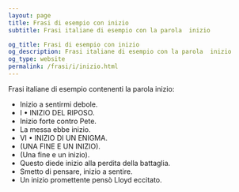 ```yaml
---
layout: page
title: Frasi di esempio con inizio 
subtitle: Frasi italiane di esempio con la parola  inizio

og_title: Frasi di esempio con inizio 
og_description: Frasi italiane di esempio con la parola  inizio
og_type: website
permalink: /frasi/i/inizio.html
---
```


Frasi italiane di esempio contenenti la parola inizio:


- Inizio a sentirmi debole.
- I • INIZIO DEL RIPOSO.
- Inizio forte contro Pete.
- La messa ebbe inizio.
- VI • INIZIO DI UN ENIGMA.
- (UNA FINE E UN INIZIO).
- (Una fine e un inizio).
- Questo diede inizio alla perdita della battaglia.
- Smetto di pensare, inizio a sentire.
- Un inizio promettente pensò Lloyd eccitato.
